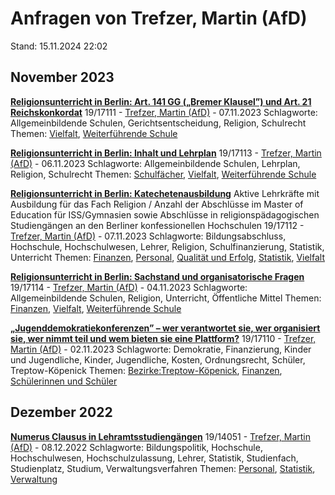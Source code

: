# Anfragen von Trefzer, Martin (AfD)

Stand: 15.11.2024 22:02

## November 2023
**[Religionsunterricht in Berlin: Art. 141 GG („Bremer Klausel”) und Art. 21 Reichskonkordat](https://pardok.parlament-berlin.de/starweb/adis/citat/VT/19/SchrAnfr/S19-17111.pdf)**
19/17111 - [Trefzer, Martin (AfD)](autor_trefzer_martin_afd.md) - 07.11.2023
Schlagworte: Allgemeinbildende Schulen, Gerichtsentscheidung, Religion, Schulrecht
Themen: [Vielfalt](thema_vielfalt.md), [Weiterführende Schule](thema_weiterfuehrende_schule.md)

**[Religionsunterricht in Berlin: Inhalt und Lehrplan](https://pardok.parlament-berlin.de/starweb/adis/citat/VT/19/SchrAnfr/S19-17113.pdf)**
19/17113 - [Trefzer, Martin (AfD)](autor_trefzer_martin_afd.md) - 06.11.2023
Schlagworte: Allgemeinbildende Schulen, Lehrplan, Religion, Schulrecht
Themen: [Schulfächer](thema_schulfaecher.md), [Vielfalt](thema_vielfalt.md), [Weiterführende Schule](thema_weiterfuehrende_schule.md)

**[Religionsunterricht in Berlin: Katechetenausbildung](https://pardok.parlament-berlin.de/starweb/adis/citat/VT/19/SchrAnfr/S19-17112.pdf)**
Aktive Lehrkräfte mit Ausbildung für das Fach Religion / Anzahl der Abschlüsse im Master of Education für ISS/Gymnasien sowie Abschlüsse in religionspädagogischen Studiengängen an den Berliner konfessionellen Hochschulen
19/17112 - [Trefzer, Martin (AfD)](autor_trefzer_martin_afd.md) - 07.11.2023
Schlagworte: Bildungsabschluss, Hochschule, Hochschulwesen, Lehrer, Religion, Schulfinanzierung, Statistik, Unterricht
Themen: [Finanzen](thema_finanzen.md), [Personal](thema_personal.md), [Qualität und Erfolg](thema_qualitaet_und_erfolg.md), [Statistik](thema_statistik.md), [Vielfalt](thema_vielfalt.md)

**[Religionsunterricht in Berlin: Sachstand und organisatorische Fragen](https://pardok.parlament-berlin.de/starweb/adis/citat/VT/19/SchrAnfr/S19-17114.pdf)**
19/17114 - [Trefzer, Martin (AfD)](autor_trefzer_martin_afd.md) - 04.11.2023
Schlagworte: Allgemeinbildende Schulen, Religion, Unterricht, Öffentliche Mittel
Themen: [Finanzen](thema_finanzen.md), [Vielfalt](thema_vielfalt.md), [Weiterführende Schule](thema_weiterfuehrende_schule.md)

**[„Jugenddemokratiekonferenzen” – wer verantwortet sie, wer organisiert sie, wer nimmt teil und wem bieten sie eine Plattform?](https://pardok.parlament-berlin.de/starweb/adis/citat/VT/19/SchrAnfr/S19-17110.pdf)**
19/17110 - [Trefzer, Martin (AfD)](autor_trefzer_martin_afd.md) - 02.11.2023
Schlagworte: Demokratie, Finanzierung, Kinder und Jugendliche, Kinder, Jugendliche, Kosten, Ordnungsrecht, Schüler, Treptow-Köpenick
Themen: [Bezirke:Treptow-Köpenick](thema_bezirke_treptow-koepenick.md), [Finanzen](thema_finanzen.md), [Schülerinnen und Schüler](thema_schuelerinnen_und_schueler.md)

## Dezember 2022
**[Numerus Clausus in Lehramtsstudiengängen](https://pardok.parlament-berlin.de/starweb/adis/citat/VT/19/SchrAnfr/S19-14051.pdf)**
19/14051 - [Trefzer, Martin (AfD)](autor_trefzer_martin_afd.md) - 08.12.2022
Schlagworte: Bildungspolitik, Hochschule, Hochschulwesen, Hochschulzulassung, Lehrer, Statistik, Studienfach, Studienplatz, Studium, Verwaltungsverfahren
Themen: [Personal](thema_personal.md), [Statistik](thema_statistik.md), [Verwaltung](thema_verwaltung.md)

